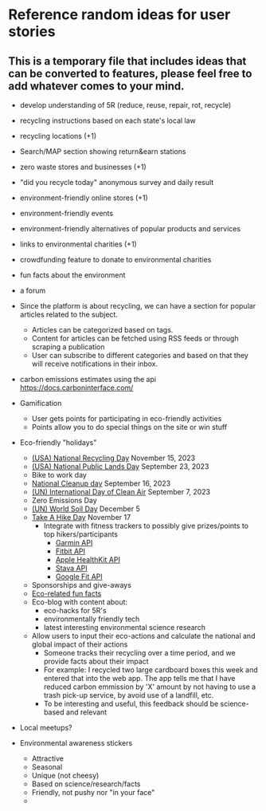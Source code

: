 # Reference random ideas for user stories

## This is a temporary file that includes ideas that can be converted to features, please feel free to add whatever comes to your mind.

- develop understanding of 5R (reduce, reuse, repair, rot, recycle)
- recycling instructions based on each state's local law
- recycling locations (+1)
- Search/MAP section showing return&earn stations
- zero waste stores and businesses (+1)
- "did you recycle today" anonymous survey and daily result
- environment-friendly online stores (+1)
- environment-friendly events
- environment-friendly alternatives of popular products and services

- links to environmental charities (+1)
- crowdfunding feature to donate to environmental charities
- fun facts about the environment
- a forum

- Since the platform is about recycling, we can have a section for popular articles related to the subject.

  - Articles can be categorized based on tags.
  - Content for articles can be fetched using RSS feeds or through scraping a publication
  - User can subscribe to different categories and based on that they will receive notifications in their inbox.

- carbon emissions estimates using the api https://docs.carboninterface.com/

- Gamification
  - User gets points for participating in eco-friendly activities
  - Points allow you to do special things on the site or win stuff
- Eco-friendly "holidays"
  - [(USA) National Recycling Day](https://www.epa.gov/recyclingstrategy/america-recycles-day) November 15, 2023
  - [(USA) National Public Lands Day](https://www.neefusa.org/npld) September 23, 2023
  - Bike to work day
  - [National Cleanup day](https://www.nationalcleanupday.org/) September 16, 2023
  - [(UN) International Day of Clean Air](https://www.un.org/en/observances/clean-air-day) September 7, 2023
  - Zero Emissions Day
  - [(UN) World Soil Day](https://www.un.org/en/observances/world-soil-day) December 5
  - [Take A Hike Day](https://americanhiking.org/national-take-hike-day/) November 17
    - Integrate with fitness trackers to possibly give prizes/points to top hikers/participants
      - [Garmin API](https://developer.garmin.com/gc-developer-program/activity-api/)
      - [Fitbit API](https://dev.fitbit.com/build/reference/web-api/)
      - [Apple HealthKit API](https://developer.apple.com/health-fitness/)
      - [Stava API](https://developers.strava.com/)
      - [Google Fit API](https://developers.google.com/fit/rest)
  - Sponsorships and give-aways
  - [Eco-related fun facts](https://kpwb.org/environmental-fun-facts-2/)
  - Eco-blog with content about:
    - eco-hacks for 5R's
    - environmentally friendly tech
    - latest interesting environmental science research
  - Allow users to input their eco-actions and calculate the national and global impact of their actions
    - Someone tracks their recycling over a time period, and we provide facts about their impact
    - For example: I recycled two large cardboard boxes this week and entered that into the web app. The app tells me that I have reduced carbon emmission by 'X' amount by not having to use a trash pick-up service, by avoid use of a landfill, etc.
    - To be interesting and useful, this feedback should be science-based and relevant
- Local meetups?
- Environmental awareness stickers
  - Attractive
  - Seasonal
  - Unique (not cheesy)
  - Based on science/research/facts
  - Friendly, not pushy nor "in your face"
  -
